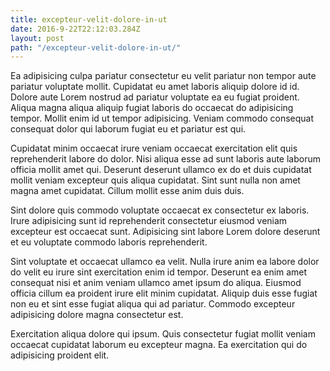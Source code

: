 ```yaml
---
title: excepteur-velit-dolore-in-ut
date: 2016-9-22T22:12:03.284Z
layout: post
path: "/excepteur-velit-dolore-in-ut/"
---
```


Ea adipisicing culpa pariatur consectetur eu velit pariatur non tempor aute pariatur voluptate mollit. Cupidatat eu amet laboris aliquip dolore id id. Dolore aute Lorem nostrud ad pariatur voluptate ea eu fugiat proident. Aliqua magna aliqua aliquip fugiat laboris do occaecat do adipisicing tempor. Mollit enim id ut tempor adipisicing. Veniam commodo consequat consequat dolor qui laborum fugiat eu et pariatur est qui.

Cupidatat minim occaecat irure veniam occaecat exercitation elit quis reprehenderit labore do dolor. Nisi aliqua esse ad sunt laboris aute laborum officia mollit amet qui. Deserunt deserunt ullamco ex do et duis cupidatat mollit veniam excepteur quis aliqua cupidatat. Sint sunt nulla non amet magna amet cupidatat. Cillum mollit esse anim duis duis.

Sint dolore quis commodo voluptate occaecat ex consectetur ex laboris. Irure adipisicing sunt id reprehenderit consectetur eiusmod veniam excepteur est occaecat sunt. Adipisicing sint labore Lorem dolore deserunt et eu voluptate commodo laboris reprehenderit.

Sint voluptate et occaecat ullamco ea velit. Nulla irure anim ea labore dolor do velit eu irure sint exercitation enim id tempor. Deserunt ea enim amet consequat nisi et anim veniam ullamco amet ipsum do aliqua. Eiusmod officia cillum ea proident irure elit minim cupidatat. Aliquip duis esse fugiat non eu et sint esse fugiat aliqua qui ad pariatur. Commodo excepteur adipisicing dolore magna consectetur est.

Exercitation aliqua dolore qui ipsum. Quis consectetur fugiat mollit veniam occaecat cupidatat laborum eu excepteur magna. Ea exercitation qui do adipisicing proident elit.